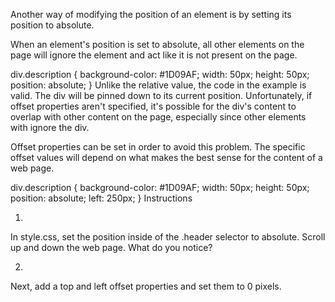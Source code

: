 Another way of modifying the position of an element is by setting its position to absolute.

When an element's position is set to absolute, all other elements on the page will ignore the element and act like it is not present on the page.

div.description {
  background-color: #1D09AF;
  width: 50px;
  height: 50px;
  position: absolute;
}
Unlike the relative value, the code in the example is valid. The div will be pinned down to its current position. Unfortunately, if offset properties aren't specified, it's possible for the div's content to overlap with other content on the page, especially since other elements with ignore the div.

Offset properties can be set in order to avoid this problem. The specific offset values will depend on what makes the best sense for the content of a web page.

div.description {
  background-color: #1D09AF;
  width: 50px;
  height: 50px;
  position: absolute; 
  left: 250px;
}
Instructions

1.
In style.css, set the position inside of the .header selector to absolute. Scroll up and down the web page. What do you notice?

2.
Next, add a top and left offset properties and set them to 0 pixels.